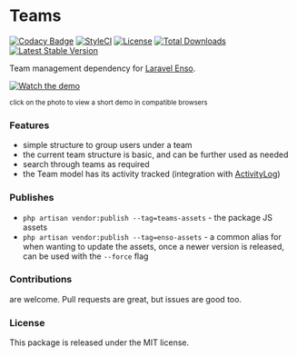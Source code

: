 # Teams

[![Codacy Badge](https://api.codacy.com/project/badge/Grade/182a696508584243a45ece7572959a32)](https://www.codacy.com/app/laravel-enso/Teams?utm_source=github.com&amp;utm_medium=referral&amp;utm_content=laravel-enso/Teams&amp;utm_campaign=Badge_Grade)
[![StyleCI](https://github.styleci.io/repos/151522931/shield?branch=master)](https://github.styleci.io/repos/151522931)
[![License](https://poser.pugx.org/laravel-enso/teams/license)](https://packagist.org/packages/laravel-enso/teams)
[![Total Downloads](https://poser.pugx.org/laravel-enso/teams/downloads)](https://packagist.org/packages/laravel-enso/teams)
[![Latest Stable Version](https://poser.pugx.org/laravel-enso/teams/version)](https://packagist.org/packages/laravel-enso/teams)

Team management dependency for [Laravel Enso](https://github.com/laravel-enso/Enso).

[![Watch the demo](https://laravel-enso.github.io/teams/screenshots/bulma_001_thumb.png)](https://laravel-enso.github.io/teams/videos/bulma_demo_01.mp4)

<sup>click on the photo to view a short demo in compatible browsers</sup>

### Features

* simple structure to group users under a team
* the current team structure is basic, and can be further used as needed
* search through teams as required
* the Team model has its activity tracked (integration with [ActivityLog](https://github.com/laravel-enso/ActivityLog))

### Publishes

- `php artisan vendor:publish --tag=teams-assets` - the package JS assets
- `php artisan vendor:publish --tag=enso-assets` - a common alias for when wanting to update the assets,
once a newer version is released, can be used with the `--force` flag

### Contributions

are welcome. Pull requests are great, but issues are good too.

### License

This package is released under the MIT license.
